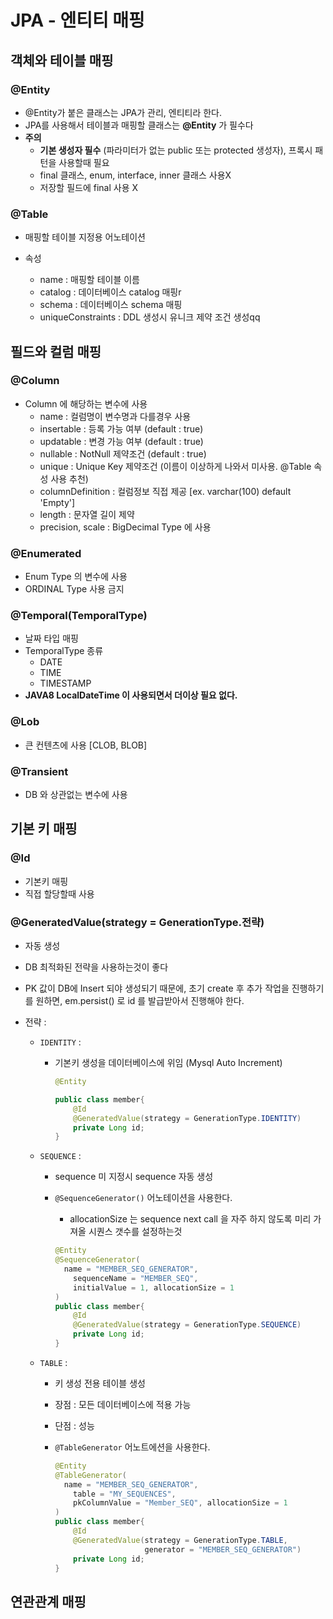 # JPA - 엔티티 매핑

## 객체와 테이블 매핑

### @Entity

* @Entity가 붙은 클래스는 JPA가 관리, 엔티티라 한다.
* JPA를 사용해서 테이블과 매핑할 클래스는 **@Entity** 가 필수다
* **주의**
  * **기본 생성자 필수** (파라미터가 없는 public 또는 protected 생성자), 프록시 패턴을 사용할때 필요
  * final 클래스, enum, interface, inner 클래스 사용X
  * 저장할 필드에 final 사용 X



### @Table

* 매핑할 테이블 지정용 어노테이션

* 속성

  * name : 매핑할 테이블 이름
  * catalog :  데이터베이스 catalog 매핑r
  * schema : 데이터베이스 schema 매핑
  * uniqueConstraints : DDL 생성시 유니크 제약 조건 생성qq




## 필드와 컬럼 매핑

### @Column

* Column  에 해당하는 변수에 사용
  * name : 컬럼명이 변수명과 다를경우 사용
  * insertable : 등록 가능 여부 (default : true)
  * updatable : 변경 가능 여부 (default : true)
  * nullable : NotNull 제약조건 (default : true)
  * unique : Unique Key 제약조건 (이름이 이상하게 나와서 미사용. @Table 속성 사용 추천)
  * columnDefinition : 컬럼정보 직접 제공 [ex. varchar(100) default 'Empty']
  * length : 문자열 길이 제약
  * precision, scale : BigDecimal Type 에 사용

  

### @Enumerated

* Enum Type 의 변수에 사용
* ORDINAL Type 사용 금지 



### @Temporal(TemporalType)

* 날짜 타입 매핑
* TemporalType 종류
  * DATE
  * TIME
  * TIMESTAMP
* **JAVA8 LocalDateTime 이 사용되면서 더이상 필요 없다.**



### @Lob

* 큰 컨텐츠에 사용 [CLOB, BLOB]



### @Transient

* DB 와 상관없는 변수에 사용



## 기본 키 매핑

### @Id

* 기본키 매핑
* 직접 할당할때 사용



### @GeneratedValue(strategy = GenerationType.전략)

* 자동 생성

* DB 최적화된 전략을 사용하는것이 좋다

* PK 값이 DB에 Insert 되야 생성되기 때문에, 초기 create 후 추가 작업을 진행하기를 원하면,  em.persist() 로 id 를 발급받아서 진행해야 한다.

* 전략 : 

  * `IDENTITY` : 

    * 기본키 생성을 데이터베이스에 위임 (Mysql Auto Increment)

      ```java
      @Entity
      
      public class member{
          @Id
          @GeneratedValue(strategy = GenerationType.IDENTITY)
          private Long id;
      }
      ```

      

  * `SEQUENCE` :

    * sequence 미 지정시 sequence 자동 생성

    * `@SequenceGenerator()`  어노테이션을 사용한다.

      * allocationSize 는 sequence next call 을 자주 하지 않도록 미리 가져올 시퀀스 갯수를 설정하는것

      ```java
      @Entity
      @SequenceGenerator(
      	name = "MEMBER_SEQ_GENERATOR",
          sequenceName = "MEMBER_SEQ",
          initialValue = 1, allocationSize = 1
      )
      public class member{
          @Id
          @GeneratedValue(strategy = GenerationType.SEQUENCE)
          private Long id;
      }
      ```

  * `TABLE` :

    * 키 생성 전용 테이블 생성

    * 장점 : 모든 데이터베이스에 적용 가능

    * 단점 : 성능

    * `@TableGenerator` 어노트에션을 사용한다.

      ```java
      @Entity
      @TableGenerator(
      	name = "MEMBER_SEQ_GENERATOR",
          table = "MY_SEQUENCES",
          pkColumnValue = "Member_SEQ", allocationSize = 1
      )
      public class member{
          @Id
          @GeneratedValue(strategy = GenerationType.TABLE, 
                          generator = "MEMBER_SEQ_GENERATOR")
          private Long id;
      }
      ```

      

## 연관관계 매핑

